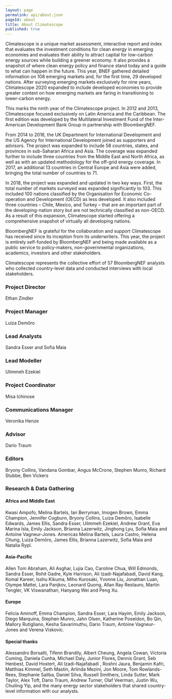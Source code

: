 ```yaml
---
layout: page
permalink: api/about.json
pageId: about
title: About Climatescope
published: true
---
```

Climatescope is a unique market assessment, interactive report and index that evaluates the investment conditions for clean energy in emerging economies and evaluates their ability to attract capital for low-carbon energy sources while building a greener economy. It also provides a snapshot of where clean energy policy and finance stand today and a guide to what can happen in the future. This year, BNEF gathered detailed information on 108 emerging markets and, for the first time, 29 developed nations. After surveying emerging markets exclusively for nine years, Climatescope 2020 expanded to include developed economies to provide greater context on how emerging markets are faring in transitioning to lower-carbon energy.

This marks the ninth year of the Climatescope project. In 2012 and 2013, Climatescope focused exclusively on Latin America and the Caribbean. The first edition was developed by the Multilateral Investment Fund of the Inter-American Development Bank Group in partnership with BloombergNEF.

From 2014 to 2016, the UK Department for International Development and the US Agency for International Development joined as supporters and advisors. The project was expanded to include 58 countries, states, and provinces in sub-Saharan Africa and Asia. The coverage was expanded further to include three countries from the Middle East and North Africa, as well as with an updated methodology for the off-grid energy coverage. In 2017, an additional 13 countries in Central Europe and Asia were added, bringing the total number of countries to 71.

In 2018, the project was expanded and updated in two key ways. First, the total number of markets surveyed was expanded significantly to 103. This included 100 nations classified by the Organisation for Economic Co-operation and Development (OECD) as less developed. It also included three countries – Chile, Mexico, and Turkey – that are an important part of the developing-nation story but are not technically classified as non-OECD. As a result of this expansion, Climatescope started offering a comprehensive snapshot of virtually all developing nations. 

BloombergNEF is grateful for the collaboration and support Climatescope has received since its inception from its underwriters. This year, the project is entirely self-funded by BloombergNEF and being made available as a public service to policy-makers, non-governmental organizations, academics, investors and other stakeholders. 

Climatescope represents the collective effort of 57 BloombergNEF analysts who collected country-level data and conducted interviews with local stakeholders. 

### Project Director
Ethan Zindler

### Project Manager
Luiza Demôro

### Lead Analysts
Sandra Esser and Sofia Maia

### Lead Modeller
Ulimmeh Ezekiel

### Project Coordinator
Misa Ichinose

### Communications Manager
Veronika Henze

### Advisor
Dario Traum

### Editors
Bryony Collins, Vandana Gombar, Angus McCrone, Stephen Munro, Richard Stubbe, Ben Vickers

### Research & Data Gathering

#### Africa and Middle East
Kwasi Ampofo, Melina Bartels, Ian Berryman, Imogen Brown, Emma Champion, Jennifer Cogburn, Bryony Collins, Luiza Demôro, Isabelle Edwards, James Ellis, Sandra Esser, Uilmmeh Ezekiel, Andrew Grant, Eva Marina Isla, Emily Jackson, Brianna Lazerwitz, Jinghong Lyu, Sofia Maia and Antoine Vagneur-Jones.
Americas
Melina Bartels, Laura Castro, Helena Chung, Luiza Demôro, James Ellis, Brianna Lazerwitz, Sofia Maia and Natalia Rypl.

#### Asia-Pacific
Allen Tom Abraham, Ali Asghar, Lujia Cao, Caroline Chua, Will Edmonds, Sandra Esser, Rohit Gadre, Kyle Harrison, Ali Izadi-Najafabadi, David Kang, Komal Kareer, Isshu Kikuma, Miho Kurosaki, Yvonne Liu, Jonathan Luan, Olympe Mattei, Lara Panjkov, Leonard Quong, Allan Ray Restauro, Martin Tengler, VK Viswanathan, Hanyang Wei and Peng Xu.

#### Europe
Felicia Aminoff, Emma Champion, Sandra Esser, Lara Hayim, Emily Jackson, Diego Marquina, Stephen Munro, Jahn Olsen, Katherine Poseidon, Bo Qin, Mallory Rutigliano, Kesha Savarimuthu, Dario Traum, Antoine Vagneur-Jones and Verena Viskovic.

#### Special thanks
Alessandro Borsatti, Tifenn Brandily, Albert Cheung, Angela Cowan, Victoria Cuming, Daniela Cunha, Michael Daly, Junior Flores, Dennis Grant, Seb Henbest, David Hostert, Ali Izadi-Najafabadi , Roshni Jaura, Benjamin Kafri, Matthias Kimmel, Seth Mastin, Arlinda Mezini, Jon Moore, Tom Rowlands-Rees, Stephanie Saliba, Daniel Silva, Russell Smithers, Linda Sutter, Mark Taylor, Alex Toft, Dario Traum, Andrew Turner, Olaf Veerman, Justin Wu, Chuiling Yip, and the many energy sector stakeholders that shared country-level information with our analysts. 
